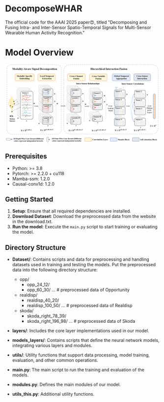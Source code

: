 # DecomposeWHAR
The official code for the AAAI 2025 paper😍, titled "Decomposing and Fusing Intra- and Inter-Sensor Spatio-Temporal Signals for Multi-Sensor Wearable Human Activity Recognition."

# Model Overview
![](model.png)






## Prerequisites
- Python: >= 3.8
- Pytorch: >= 2.2.0 + cu118
- Mamba-ssm: 1.2.0
- Causal-conv1d: 1.2.0


## Getting Started

1. **Setup**: Ensure that all required dependencies are installed.
2. **Download Dataset**: Download the preprocessed data from the website in the download.txt.
2. **Run the model**: Execute the `main.py` script to start training or evaluating the model.

## Directory Structure

- **Dataset/**: Contains scripts and data for preprocessing and handling datasets used in training and testing the models. Put the preprocessed data into the following directory structure:
  - opp/
    - opp_24_12/
    - opp_60_30/
       ... # preprocessed data of Opportunity
  - realdisp/
    - realdisp_40_20/
    - realdisp_100_50/
       ... # preprocessed data of Realdisp
  - skoda/
    - skoda_right_78_39/
    - skoda_right_196_98/
       ... # preprocessed data of Skoda
  
- **layers/**: Includes the core layer implementations used in our model.

- **models_layers/**: Contains scripts that define the neural network models, integrating various layers and modules.

- **utils/**: Utility functions that support data processing, model training, evaluation, and other common operations.

- **main.py**: The main script to run the training and evaluation of the models.

- **modules.py**: Defines the main modules of our model.

- **utils_this.py**: Additional utility functions.